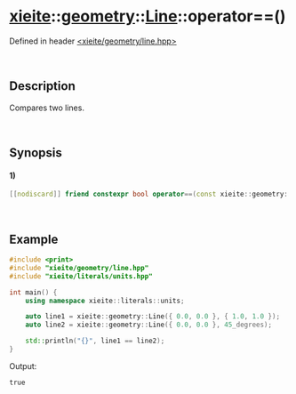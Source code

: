 # [xieite](../../../../../../xieite.md)\:\:[geometry](../../../../../../geometry.md)\:\:[Line<Number>](../../../../line.md)\:\:operator==\(\)
Defined in header [<xieite/geometry/line.hpp>](../../../../../../../include/xieite/geometry/line.hpp)

&nbsp;

## Description
Compares two lines.

&nbsp;

## Synopsis
#### 1)
```cpp
[[nodiscard]] friend constexpr bool operator==(const xieite::geometry::Line<Number>& line1, const xieite::geometry::Line<Number>& line2) noexcept;
```

&nbsp;

## Example
```cpp
#include <print>
#include "xieite/geometry/line.hpp"
#include "xieite/literals/units.hpp"

int main() {
    using namespace xieite::literals::units;

    auto line1 = xieite::geometry::Line({ 0.0, 0.0 }, { 1.0, 1.0 });
    auto line2 = xieite::geometry::Line({ 0.0, 0.0 }, 45_degrees);

    std::println("{}", line1 == line2);
}
```
Output:
```
true
```
